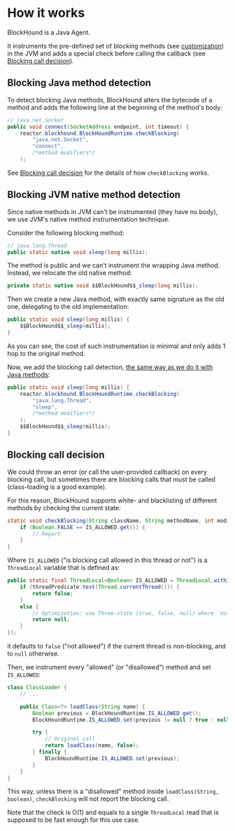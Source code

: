 # How it works

BlockHound is a Java Agent.

It instruments the pre-defined set of blocking methods (see [customization](customization.md))
in the JVM and adds a special check before calling the callback
(see [Blocking call decision](#Blocking-call-decision)).

## Blocking Java method detection
To detect blocking Java methods, BlockHound alters the bytecode of a method and adds the following line at the beginning of the method's body:
```java
// java.net.Socket
public void connect(SocketAddress endpoint, int timeout) {
    reactor.blockhound.BlockHoundRuntime.checkBlocking(
        "java.net.Socket",
        "connect",
        /*method modifiers*/
    );
```

See [Blocking call decision](#Blocking-call-decision) for the details of how `checkBlocking` works.

## Blocking JVM native method detection
Since native methods in JVM can't be instrumented (they have no body), we use JVM's native method instrumentation technique.

Consider the following blocking method:
```java
// java.lang.Thread
public static native void sleep(long millis);
```

The method is public and we can't instrument the wrapping Java method. Instead, we relocate the old native method:
```java
private static native void $$BlockHound$$_sleep(long millis);
```

Then we create a new Java method, with exactly same signature as the old one, delegating to the old implementation:
```java
public static void sleep(long millis) {
    $$BlockHound$$_sleep(millis);
}
```

As you can see, the cost of such instrumentation is minimal and only adds 1 hop to the original method.

Now, we add the blocking call detection, [the same way as we do it with Java methods](#Blocking-Java-method-detection):
```java
public static void sleep(long millis) {
    reactor.blockhound.BlockHoundRuntime.checkBlocking(
        "java.lang.Thread",
        "sleep",
        /*method modifiers*/
    );
    $$BlockHound$$_sleep(millis);
}
```

## Blocking call decision
We could throw an error (or call the user-provided callback) on every blocking call,
but sometimes there are blocking calls that must be called (class-loading is a good example).

For this reason, BlockHound supports white- and blacklisting of different methods
by checking the current state:
```java
static void checkBlocking(String className, String methodName, int modifiers) {
    if (Boolean.FALSE == IS_ALLOWED.get()) {
        // Report
    }
}
```

Where `IS_ALLOWED` ("is blocking call allowed in this thread or not") is a `ThreadLocal` variable that is defined as:
```java
public static final ThreadLocal<Boolean> IS_ALLOWED = ThreadLocal.withInitial(() -> {
    if (threadPredicate.test(Thread.currentThread())) {
        return false;
    }
    else {
        // Optimization: use Three-state (true, false, null) where `null` is `not non-blocking`
        return null;
    }
});
```

it defaults to `false` ("not allowed") if the current thread is non-blocking,
and to `null` otherwise.

Then, we instrument every "allowed" (or "disallowed") method and set `IS_ALLOWED`:
```java
class ClassLoader {
    // ...

    public Class<?> loadClass(String name) {
        Boolean previous = BlockHoundRuntime.IS_ALLOWED.get();
        BlockHoundRuntime.IS_ALLOWED.set(previous != null ? true : null);

        try {
            // Original call
            return loadClass(name, false);
        } finally {
            BlockHoundRuntime.IS_ALLOWED.set(previous);
        }
    }
}
```

This way, unless there is a "disallowed" method inside `loadClass(String, boolean)`,
`checkBlocking` will not report the blocking call.

Note that the check is O(1) and equals to a single `ThreadLocal` read that is supposed
to be fast enough for this use case.
